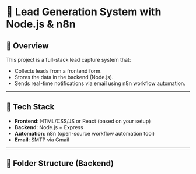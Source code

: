 # 🧲 Lead Generation System with Node.js & n8n

## 📌 Overview

This project is a full-stack lead capture system that:
- Collects leads from a frontend form.
- Stores the data in the backend (Node.js).
- Sends real-time notifications via email using n8n workflow automation.

---

## 🚀 Tech Stack

- **Frontend**: HTML/CSS/JS or React (based on your setup)
- **Backend**: Node.js + Express
- **Automation**: n8n (open-source workflow automation tool)
- **Email**: SMTP via Gmail

---

## 📂 Folder Structure (Backend)

